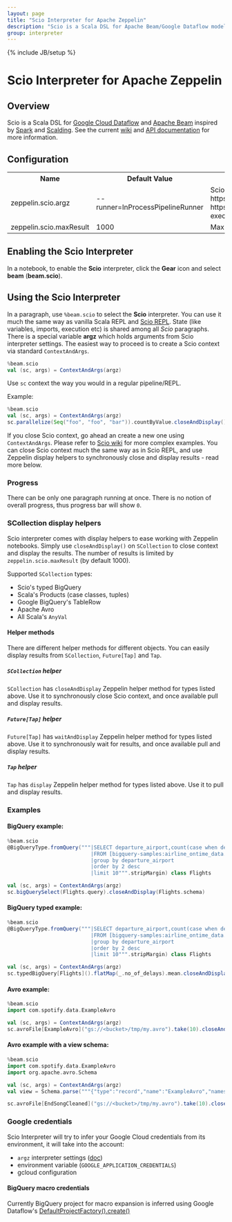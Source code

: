 ```yaml
---
layout: page
title: "Scio Interpreter for Apache Zeppelin"
description: "Scio is a Scala DSL for Apache Beam/Google Dataflow model."
group: interpreter
---
```

<!--
Licensed under the Apache License, Version 2.0 (the "License");
you may not use this file except in compliance with the License.
You may obtain a copy of the License at

http://www.apache.org/licenses/LICENSE-2.0

Unless required by applicable law or agreed to in writing, software
distributed under the License is distributed on an "AS IS" BASIS,
WITHOUT WARRANTIES OR CONDITIONS OF ANY KIND, either express or implied.
See the License for the specific language governing permissions and
limitations under the License.
-->
{% include JB/setup %}

# Scio Interpreter for Apache Zeppelin

<div id="toc"></div>

## Overview
Scio is a Scala DSL for [Google Cloud Dataflow](https://github.com/GoogleCloudPlatform/DataflowJavaSDK) and [Apache Beam](http://beam.incubator.apache.org/) inspired by [Spark](http://spark.apache.org/) and [Scalding](https://github.com/twitter/scalding). See the current [wiki](https://github.com/spotify/scio/wiki) and [API documentation](http://spotify.github.io/scio/) for more information.

## Configuration
<table class="table-configuration">
  <tr>
    <th>Name</th>
    <th>Default Value</th>
    <th>Description</th>
  </tr>
  <tr>
    <td>zeppelin.scio.argz</td>
    <td>--runner=InProcessPipelineRunner</td>
    <td>Scio interpreter wide arguments. Documentation: https://github.com/spotify/scio/wiki#options and https://cloud.google.com/dataflow/pipelines/specifying-exec-params</td>
  </tr>
  <tr>
    <td>zeppelin.scio.maxResult</td>
    <td>1000</td>
    <td>Max number of SCollection results to display</td>
  </tr>

</table>

## Enabling the Scio Interpreter

In a notebook, to enable the **Scio** interpreter, click the **Gear** icon and select **beam** (**beam.scio**).

## Using the Scio Interpreter

In a paragraph, use `%beam.scio` to select the **Scio** interpreter. You can use it much the same way as vanilla Scala REPL and [Scio REPL](https://github.com/spotify/scio/wiki/Scio-REPL). State (like variables, imports, execution etc) is shared among all *Scio* paragraphs. There is a special variable **argz** which holds arguments from Scio interpreter settings. The easiest way to proceed is to create a Scio context via standard `ContextAndArgs`.

```scala
%beam.scio
val (sc, args) = ContextAndArgs(argz)
```

Use `sc` context the way you would in a regular pipeline/REPL.

Example:

```scala
%beam.scio
val (sc, args) = ContextAndArgs(argz)
sc.parallelize(Seq("foo", "foo", "bar")).countByValue.closeAndDisplay()
```

If you close Scio context, go ahead an create a new one using `ContextAndArgs`. Please refer to [Scio wiki](https://github.com/spotify/scio/wiki) for more complex examples. You can close Scio context much the same way as in Scio REPL, and use Zeppelin display helpers to synchronously close and display results - read more below.

### Progress

There can be only one paragraph running at once. There is no notion of overall progress, thus progress bar will show `0`.

### SCollection display helpers

Scio interpreter comes with display helpers to ease working with Zeppelin notebooks. Simply use `closeAndDisplay()` on `SCollection` to close context and display the results. The number of results is limited by `zeppelin.scio.maxResult` (by default 1000).

Supported `SCollection` types:

 * Scio's typed BigQuery
 * Scala's Products (case classes, tuples)
 * Google BigQuery's TableRow
 * Apache Avro
 * All Scala's `AnyVal`

#### Helper methods

There are different helper methods for different objects. You can easily display results from `SCollection`, `Future[Tap]` and `Tap`.

##### `SCollection` helper

`SCollection` has `closeAndDisplay` Zeppelin helper method for types listed above. Use it to synchronously close Scio context, and once available pull and display results.

##### `Future[Tap]` helper

`Future[Tap]` has `waitAndDisplay` Zeppelin helper method for types listed above. Use it to synchronously wait for results, and once available pull and display results.

##### `Tap` helper

`Tap` has `display` Zeppelin helper method for types listed above. Use it to pull and display results.

### Examples

#### BigQuery example:

```scala
%beam.scio
@BigQueryType.fromQuery("""|SELECT departure_airport,count(case when departure_delay>0 then 1 else 0 end) as no_of_delays
                           |FROM [bigquery-samples:airline_ontime_data.flights]
                           |group by departure_airport
                           |order by 2 desc
                           |limit 10""".stripMargin) class Flights

val (sc, args) = ContextAndArgs(argz)
sc.bigQuerySelect(Flights.query).closeAndDisplay(Flights.schema)
```

#### BigQuery typed example:

```scala
%beam.scio
@BigQueryType.fromQuery("""|SELECT departure_airport,count(case when departure_delay>0 then 1 else 0 end) as no_of_delays
                           |FROM [bigquery-samples:airline_ontime_data.flights]
                           |group by departure_airport
                           |order by 2 desc
                           |limit 10""".stripMargin) class Flights

val (sc, args) = ContextAndArgs(argz)
sc.typedBigQuery[Flights]().flatMap(_.no_of_delays).mean.closeAndDisplay()
```

#### Avro example:

```scala
%beam.scio
import com.spotify.data.ExampleAvro

val (sc, args) = ContextAndArgs(argz)
sc.avroFile[ExampleAvro]("gs://<bucket>/tmp/my.avro").take(10).closeAndDisplay()
```

#### Avro example with a view schema:

```scala
%beam.scio
import com.spotify.data.ExampleAvro
import org.apache.avro.Schema

val (sc, args) = ContextAndArgs(argz)
val view = Schema.parse("""{"type":"record","name":"ExampleAvro","namespace":"com.spotify.data","fields":[{"name":"track","type":"string"}, {"name":"artist", "type":"string"}]}""")

sc.avroFile[EndSongCleaned]("gs://<bucket>/tmp/my.avro").take(10).closeAndDisplay(view)
```

### Google credentials

Scio Interpreter will try to infer your Google Cloud credentials from its environment, it will take into the account:

 * `argz` interpreter settings ([doc](https://github.com/spotify/scio/wiki#options))
 * environment variable (`GOOGLE_APPLICATION_CREDENTIALS`)
 * gcloud configuration

#### BigQuery macro credentials

Currently BigQuery project for macro expansion is inferred using Google Dataflow's [DefaultProjectFactory().create()](https://github.com/GoogleCloudPlatform/DataflowJavaSDK/blob/master/sdk/src/main/java/com/google/cloud/dataflow/sdk/options/GcpOptions.java#L187)

